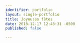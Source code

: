 ```yaml
---
identifier: portfolio
layout: single-portfolio
title: Joyeuses fêtes
date: 2018-12-17 12:48:31 -0500
published: false

---
```

